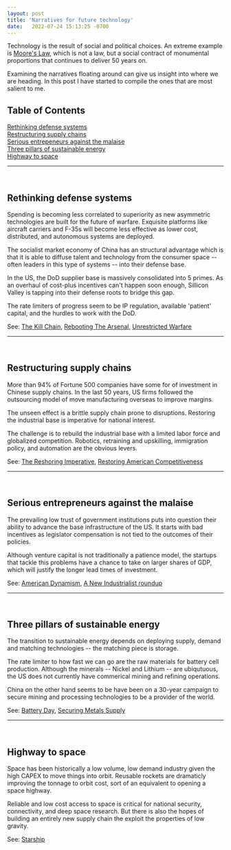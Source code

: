 ```yaml
---
layout: post
title: 'Narratives for future technology'
date:   2022-07-24 15:13:25 -0700
---
```


Technology is the result of social and political choices. An extreme example is [Moore's Law](https://en.wikipedia.org/wiki/Moore%27s_law), which is not a law, but a social contract of monumental proportions that continues to deliver 50 years on. 

Examining the narratives floating around can give us insight into where we are heading. In this post I have started to compile the ones that are most salient to me. 

<h2>Table of Contents</h2>

[Rethinking defense systems](#rethinking-defense-systems)  
[Restructuring supply chains](#restructuring-supply-chains)  
[Serious entrepeneurs against the malaise](#serious-entrepreneurs-against-the-malaise)   
[Three pillars of sustainable energy](#three-pillars-of-sustainable-energy)  
[Highway to space](#highway-to-space)  

---
&nbsp;
## **Rethinking defense systems**
Spending is becoming less correlated to superiority as new asymmetric technologies are built for the future of warfare. Exquisite platforms like aircraft carriers and F-35s will become less effective as lower cost, distributed, and autonomous systems are deployed. 

The socialist market economy of China has an structural advantage which is that it is able to diffuse talent and technology from the consumer space -- often leaders in this type of systems -- into their defense base. 

In the US, the DoD supplier base is massively consolidated into 5 primes. As an overhaul of cost-plus incentives can't happen soon enough, Sillicon Valley is tapping into their defense roots to bridge this gap.

The rate limiters of progress seem to be IP regulation, available 'patient' capital, and the hurdles to work with the DoD.  

See: [The Kill Chain](https://www.amazon.com/dp/B07W5DH8M6/ref=dp-kindle-redirect?_encoding=UTF8&btkr=1), [Rebooting The Arsenal](https://www.rebootingthearsenal.com/), [Unrestricted Warfare](https://en.wikipedia.org/wiki/Unrestricted_Warfare)

---
&nbsp;
## **Restructuring supply chains**
More than 94% of Fortune 500 companies have some for of investment in Chinese supply chains. In the last 50 years, US firms followed the outsourcing model of move manufacturing overseas to improve margins. 

The unseen effect is a brittle supply chain prone to disruptions. Restoring the industrial base is imperative for national interest. 

The challenge is to rebuild the industrial base with a limited labor force and globalized  competition. Robotics, retraining and upskilling, immigration policy, and automation are the obvious levers.

See: [The Reshoring Imperative](https://americanaffairsjournal.org/2021/11/the-reshoring-imperative/), [Restoring American Competitiveness](https://hbr.org/2009/07/restoring-american-competitiveness)

---
&nbsp;
## **Serious entrepreneurs against the malaise**
The prevailing low trust of government institutions puts into question their ability to advance the base infrastructure of the US. It starts with bad incentives as legislator compensation is not tied to the outcomes of their policies. 

Although venture capital is not traditionally a patience model, the startups that tackle this problems have a chance to take on larger shares of GDP, which will justify the longer lead times of investment.

See: [American Dynamism](https://future.com/building-american-dynamism/), [A New Industrialist roundup](https://noahpinion.substack.com/p/a-new-industrialist-roundup)

---
&nbsp;
## **Three pillars of sustainable energy**
The transition to sustainable energy depends on deploying supply, demand and matching technologies -- the matching piece is storage. 

The rate limiter to how fast we can go are the raw materials for battery cell production. Although the minerals -- Nickel and Lithium -- are ubiqutuous, the US does not currently have commerical mining and refining operations. 

China on the other hand seems to be have been on a 30-year campaign to secure mining and processing technologies to be a provider of the world. 

See: [Battery Day](https://www.youtube.com/watch?v=l6T9xIeZTds), [Securing Metals Supply](https://open.spotify.com/episode/7eGG2ue1roosknotn7S5K9?si=cd1728ea69d74c23)

---
&nbsp;
## **Highway to space**
Space has been historically a low volume, low demand industry given the high CAPEX to move things into orbit. Reusable rockets are dramaticly improving the tonnage to orbit cost, sort of an equivalent to opening a space highway. 

Reliable and low cost access to space is critical for national security, connectivity, and deep space research. But there is also the hopes of building an entirely new supply chain the exploit the properties of low gravity. 

See: [Starship](https://en.wikipedia.org/wiki/SpaceX_Starship)

